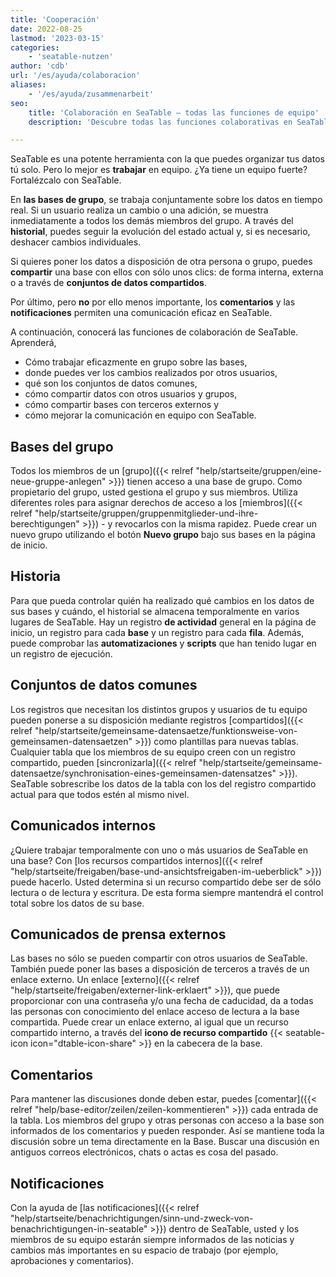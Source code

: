```yaml
---
title: 'Cooperación'
date: 2022-08-25
lastmod: '2023-03-15'
categories:
    - 'seatable-nutzen'
author: 'cdb'
url: '/es/ayuda/colaboracion'
aliases:
    - '/es/ayuda/zusammenarbeit'
seo:
    title: 'Colaboración en SeaTable – todas las funciones de equipo'
    description: 'Descubre todas las funciones colaborativas en SeaTable: trabajo en grupo, compartir, historial, conjuntos comunes, comentarios y notificaciones explicados.'

---
```


SeaTable es una potente herramienta con la que puedes organizar tus datos tú solo. Pero lo mejor es **trabajar** en equipo. ¿Ya tiene un equipo fuerte? Fortalézcalo con SeaTable.

En **las bases de grupo**, se trabaja conjuntamente sobre los datos en tiempo real. Si un usuario realiza un cambio o una adición, se muestra inmediatamente a todos los demás miembros del grupo. A través del **historial**, puedes seguir la evolución del estado actual y, si es necesario, deshacer cambios individuales.

Si quieres poner los datos a disposición de otra persona o grupo, puedes **compartir** una base con ellos con sólo unos clics: de forma interna, externa o a través de **conjuntos de datos compartidos**.

Por último, pero **no** por ello menos importante, los **comentarios** y las **notificaciones** permiten una comunicación eficaz en SeaTable.

A continuación, conocerá las funciones de colaboración de SeaTable. Aprenderá,

- Cómo trabajar eficazmente en grupo sobre las bases,
- donde puedes ver los cambios realizados por otros usuarios,
- qué son los conjuntos de datos comunes,
- cómo compartir datos con otros usuarios y grupos,
- cómo compartir bases con terceros externos y
- cómo mejorar la comunicación en equipo con SeaTable.

## Bases del grupo

Todos los miembros de un [grupo]({{< relref "help/startseite/gruppen/eine-neue-gruppe-anlegen" >}}) tienen acceso a una base de grupo. Como propietario del grupo, usted gestiona el grupo y sus miembros. Utiliza diferentes roles para asignar derechos de acceso a los [miembros]({{< relref "help/startseite/gruppen/gruppenmitglieder-und-ihre-berechtigungen" >}}) - y revocarlos con la misma rapidez. Puede crear un nuevo grupo utilizando el botón **Nuevo grupo** bajo sus bases en la página de inicio.

## Historia

Para que pueda controlar quién ha realizado qué cambios en los datos de sus bases y cuándo, el historial se almacena temporalmente en varios lugares de SeaTable. Hay un registro **de actividad** general en la página de inicio, un registro para cada **base** y un registro para cada **fila**. Además, puede comprobar las **automatizaciones** y **scripts** que han tenido lugar en un registro de ejecución.

## Conjuntos de datos comunes

Los registros que necesitan los distintos grupos y usuarios de tu equipo pueden ponerse a su disposición mediante registros [compartidos]({{< relref "help/startseite/gemeinsame-datensaetze/funktionsweise-von-gemeinsamen-datensaetzen" >}}) como plantillas para nuevas tablas. Cualquier tabla que los miembros de su equipo creen con un registro compartido, pueden [sincronizarla]({{< relref "help/startseite/gemeinsame-datensaetze/synchronisation-eines-gemeinsamen-datensatzes" >}}). SeaTable sobrescribe los datos de la tabla con los del registro compartido actual para que todos estén al mismo nivel.

## Comunicados internos

¿Quiere trabajar temporalmente con uno o más usuarios de SeaTable en una base? Con [los recursos compartidos internos]({{< relref "help/startseite/freigaben/base-und-ansichtsfreigaben-im-ueberblick" >}}) puede hacerlo. Usted determina si un recurso compartido debe ser de sólo lectura o de lectura y escritura. De esta forma siempre mantendrá el control total sobre los datos de su base.

## Comunicados de prensa externos

Las bases no sólo se pueden compartir con otros usuarios de SeaTable. También puede poner las bases a disposición de terceros a través de un enlace externo. Un enlace [externo]({{< relref "help/startseite/freigaben/externer-link-erklaert" >}}), que puede proporcionar con una contraseña y/o una fecha de caducidad, da a todas las personas con conocimiento del enlace acceso de lectura a la base compartida. Puede crear un enlace externo, al igual que un recurso compartido interno, a través del **icono de recurso compartido** {{< seatable-icon icon="dtable-icon-share" >}} en la cabecera de la base.

## Comentarios

Para mantener las discusiones donde deben estar, puedes [comentar]({{< relref "help/base-editor/zeilen/zeilen-kommentieren" >}}) cada entrada de la tabla. Los miembros del grupo y otras personas con acceso a la base son informados de los comentarios y pueden responder. Así se mantiene toda la discusión sobre un tema directamente en la Base. Buscar una discusión en antiguos correos electrónicos, chats o actas es cosa del pasado.

## Notificaciones

Con la ayuda de [las notificaciones]({{< relref "help/startseite/benachrichtigungen/sinn-und-zweck-von-benachrichtigungen-in-seatable" >}}) dentro de SeaTable, usted y los miembros de su equipo estarán siempre informados de las noticias y cambios más importantes en su espacio de trabajo (por ejemplo, aprobaciones y comentarios).
